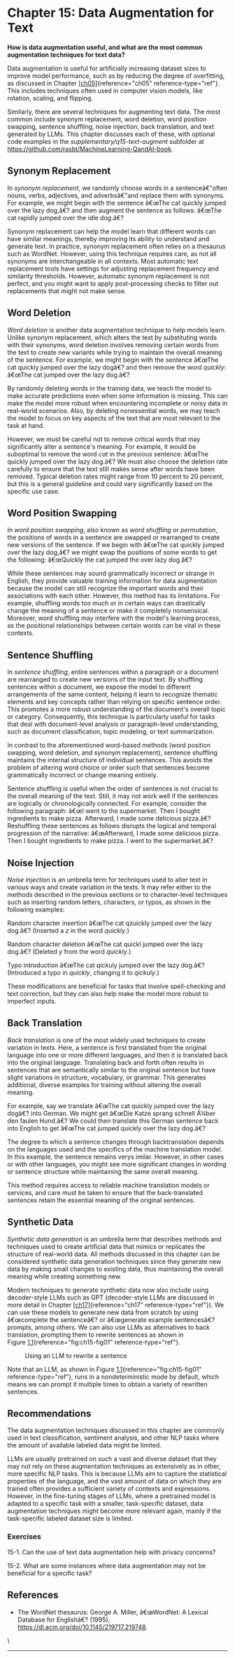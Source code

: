 







# Chapter 15: Data Augmentation for Text [](#chapter-15-data-augmentation-for-text)



**How is data augmentation useful, and what are the most common
augmentation techniques for text data?**

Data augmentation is useful for artificially increasing dataset sizes to
improve model performance, such as by reducing the degree of
overfitting, as discussed in
Chapter [\[ch05\]](../ch05){reference="ch05" reference-type="ref"}.
This includes techniques often used in computer vision models, like
rotation, scaling, and flipping.

Similarly, there are several techniques for augmenting text data. The
most common include synonym replacement, word deletion, word position
swapping, sentence shuffling, noise injection, back translation, and
text generated by LLMs. This chapter discusses each of these, with
optional code examples in the *supplementary/q15-text-augment* subfolder
at <https://github.com/rasbt/MachineLearning-QandAI-book>.

## Synonym Replacement [](#synonym-replacement)

In *synonym replacement*, we randomly choose words in a sentenceâ€"often
nouns, verbs, adjectives, and adverbsâ€"and replace them with synonyms.
For example, we might begin with the sentence â€œThe cat quickly jumped
over the lazy dog,â€? and then augment the sentence as follows: â€œThe
cat rapidly jumped over the idle dog.â€?

Synonym replacement can help the model learn that different words can
have similar meanings, thereby improving its ability to understand and
generate text. In practice, synonym replacement often relies on a
thesaurus such as WordNet. However, using this technique requires care,
as not all synonyms are interchangeable in all contexts. Most automatic
text replacement tools have settings for adjusting replacement frequency
and similarity thresholds. However, automatic synonym replacement is not
perfect, and you might want to apply post-processing checks to filter
out replacements that might not make sense.

## Word Deletion [](#word-deletion)

*Word deletion* is another data augmentation technique to help models
learn. Unlike synonym replacement, which alters the text by substituting
words with their synonyms, word deletion involves removing certain words
from the text to create new variants while trying to maintain the
overall meaning of the sentence. For example, we might begin with the
sentence â€œThe cat quickly jumped over the lazy dogâ€? and then remove
the word *quickly*: â€œThe cat jumped over the lazy dog.â€?

By randomly deleting words in the training data, we teach the model to
make accurate predictions even when some information is missing. This
can make the model more robust when encountering incomplete or noisy
data in real-world scenarios. Also, by deleting nonessential words, we
may teach the model to focus on key aspects of the text that are most
relevant to the task at hand.

However, we must be careful not to remove critical words that may
significantly alter a sentence's meaning. For example, it would be
suboptimal to remove the word *cat* in the previous sentence: â€œThe
quickly jumped over the lazy dog.â€? We must also choose the deletion
rate carefully to ensure that the text still makes sense after words
have been removed. Typical deletion rates might range from 10 percent to
20 percent, but this is a general guideline and could vary significantly
based on the specific use case.

## Word Position Swapping [](#word-position-swapping)

In *word position swapping*, also known as *word shuffling* or
*permutation*, the positions of words in a sentence are swapped or
rearranged to create new versions of the sentence. If we begin with
â€œThe cat quickly jumped over the lazy dog,â€? we might swap the
positions of some words to get the following: â€œQuickly the cat jumped
the over lazy dog.â€?

While these sentences may sound grammatically incorrect or strange in
English, they provide valuable training information for data
augmentation because the model can still recognize the important words
and their associations with each other. However, this method has its
limitations. For example, shuffling words too much or in certain ways
can drastically change the meaning of a sentence or make it completely
nonsensical. Moreover, word shuffling may interfere with the model's
learning process, as the positional relationships between certain words
can be vital in these contexts.

## Sentence Shuffling [](#sentence-shuffling)

In *sentence shuffling*, entire sentences within a paragraph or a
document are rearranged to create new versions of the input text. By
shuffling sentences within a document, we expose the model to different
arrangements of the same content, helping it learn to recognize thematic
elements and key concepts rather than relying on specific sentence
order. This promotes a more robust understanding of the document's
overall topic or category. Consequently, this technique is particularly
useful for tasks that deal with document-level analysis or
paragraph-level understanding, such as document classification, topic
modeling, or text summarization.

In contrast to the aforementioned word-based methods (word position
swapping, word deletion, and synonym replacement), sentence shuffling
maintains the internal structure of individual sentences. This avoids
the problem of altering word choice or order such that sentences become
grammatically incorrect or change meaning entirely.

Sentence shuffling is useful when the order of sentences is not crucial
to the overall meaning of the text. Still, it may not work well if the
sentences are logically or chronologically connected. For example,
consider the following paragraph: â€œI went to the supermarket. Then I
bought ingredients to make pizza. Afterward, I made some delicious
pizza.â€? Reshuffling these sentences as follows disrupts the logical
and temporal progression of the narrative: â€œAfterward, I made some
delicious pizza. Then I bought ingredients to make pizza. I went to the
supermarket.â€?

## Noise Injection [](#noise-injection)

*Noise injection* is an umbrella term for techniques used to alter text
in various ways and create variation in the texts. It may refer either
to the methods described in the previous sections or to character-level
techniques such as inserting random letters, characters, or typos, as
shown in the following examples:

Random character insertion â€œThe cat qzuickly jumped over the lazy
dog.â€? (Inserted a *z* in the word *quickly*.)

Random character deletion â€œThe cat quickl jumped over the lazy dog.â€?
(Deleted *y* from the word *quickly*.)

Typo introduction â€œThe cat qickuly jumped over the lazy dog.â€?
(Introduced a typo in *quickly*, changing it to *qickuly*.)

These modifications are beneficial for tasks that involve spell-checking
and text correction, but they can also help make the model more robust
to imperfect inputs.

## Back Translation [](#back-translation)

*Back translation* is one of the most widely used techniques to create
variation in texts. Here, a sentence is first translated from the
original language into one or more different languages, and then it is
translated back into the original language. Translating back and forth
often results in sentences that are semantically similar to the original
sentence but have slight variations in structure, vocabulary, or
grammar. This generates additional, diverse examples for training
without altering the overall meaning.

For example, say we translate â€œThe cat quickly jumped over the lazy
dogâ€? into German. We might get â€œDie Katze sprang schnell Ã¼ber den
faulen Hund.â€? We could then translate this German sentence back into
English to get â€œThe cat jumped quickly over the lazy dog.â€?

The degree to which a sentence changes through backtranslation depends
on the languages used and the specifics of the machine translation
model. In this example, the sentence remains verys imilar. However, in
other cases or with other languages, you might see more significant
changes in wording or sentence structure while maintaining the same
overall meaning.

This method requires access to reliable machine translation models or
services, and care must be taken to ensure that the back-translated
sentences retain the essential meaning of the original sentences.

## Synthetic Data [](#synthetic-data)

*Synthetic data generation* is an umbrella term that describes methods
and techniques used to create artificial data that mimics or replicates
the structure of real-world data. All methods discussed in this chapter
can be considered synthetic data generation techniques since they
generate new data by making small changes to existing data, thus
maintaining the overall meaning while creating something new.

Modern techniques to generate synthetic data now also include using
decoder-style LLMs such as GPT (decoder-style LLMs are discussed in more
detail in Chapter [\[ch17\]](../ch17){reference="ch17"
reference-type="ref"}). We can use these models to generate new data
from scratch by using â€œcomplete the sentenceâ€? or â€œgenerate example
sentencesâ€? prompts, among others. We can also use LLMs as alternatives
to back translation, prompting them to rewrite sentences as shown in
Figure [1.1](#fig:ch15-fig01){reference="fig:ch15-fig01"
reference-type="ref"}.

<figure id="fig:ch15-fig01">

<figcaption>Using an LLM to rewrite a sentence</figcaption>
</figure>

Note that an LLM, as shown in
Figure [1.1](#fig:ch15-fig01){reference="fig:ch15-fig01"
reference-type="ref"}, runs in a nondeterministic mode by default, which
means we can prompt it multiple times to obtain a variety of rewritten
sentences.

## Recommendations [](#recommendations)

The data augmentation techniques discussed in this chapter are commonly
used in text classification, sentiment analysis, and other NLP tasks
where the amount of available labeled data might be limited.

LLMs are usually pretrained on such a vast and diverse dataset that they
may not rely on these augmentation techniques as extensively as in
other, more specific NLP tasks. This is because LLMs aim to capture the
statistical properties of the language, and the vast amount of data on
which they are trained often provides a sufficient variety of contexts
and expressions. However, in the fine-tuning stages of LLMs, where a
pretrained model is adapted to a specific task with a smaller,
task-specific dataset, data augmentation techniques might become more
relevant again, mainly if the task-specific labeled dataset size is
limited.

### Exercises [](#exercises)

15-1. Can the use of text data augmentation help with privacy concerns?

15-2. What are some instances where data augmentation may not be
beneficial for a specific task?

## References [](#references)

- The WordNet thesaurus: George A. Miller, â€œWordNet: A Lexical
  Database for Englishâ€? (1995),
  <https://dl.acm.org/doi/10.1145/219717.219748>.

\

------------------------------------------------------------------------

